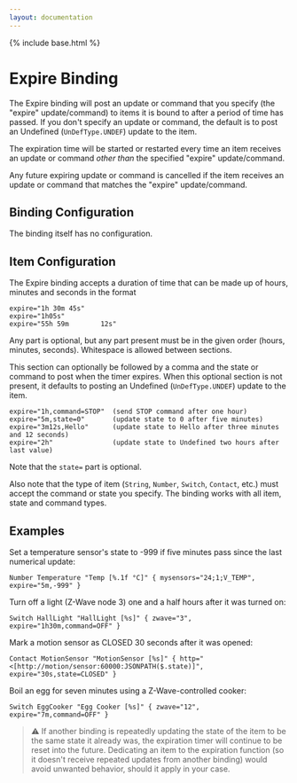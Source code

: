 ```yaml
---
layout: documentation
---
```


{% include base.html %}

# Expire Binding

The Expire binding will post an update or command that you specify (the "expire" update/command) to items it is bound to after a period of time has passed.  If you don't specify an update or command, the default is to post an Undefined (`UnDefType.UNDEF`) update to the item.

The expiration time will be started or restarted every time an item receives an update or command *other than* the specified "expire" update/command.  

Any future expiring update or command is cancelled if the item receives an update or command that matches the "expire" update/command.

## Binding Configuration

The binding itself has no configuration.

## Item Configuration

The Expire binding accepts a duration of time that can be made up of hours, minutes and seconds in the format

```
expire="1h 30m 45s"
expire="1h05s"
expire="55h 59m        12s"
```

Any part is optional, but any part present must be in the given order (hours, minutes, seconds).  Whitespace is allowed between sections.

This section can optionally be followed by a comma and the state or command to post when the timer expires.  When this optional section is not present, it defaults to posting an Undefined (`UnDefType.UNDEF`) update to the item.

```
expire="1h,command=STOP"  (send STOP command after one hour)
expire="5m,state=0"       (update state to 0 after five minutes)
expire="3m12s,Hello"      (update state to Hello after three minutes and 12 seconds)
expire="2h"               (update state to Undefined two hours after last value)
```
Note that the `state=` part is optional.

Also note that the type of item (`String`, `Number`, `Switch`, `Contact`, etc.) must accept the command or state you specify.  The binding works with all item, state and command types.

## Examples

Set a temperature sensor's state to -999 if five minutes pass since the last numerical update:

```
Number Temperature "Temp [%.1f °C]" { mysensors="24;1;V_TEMP", expire="5m,-999" }
```

Turn off a light (Z-Wave node 3) one and a half hours after it was turned on:

```
Switch HallLight "HallLight [%s]" { zwave="3", expire="1h30m,command=OFF" }
```

Mark a motion sensor as CLOSED 30 seconds after it was opened:

```
Contact MotionSensor "MotionSensor [%s]" { http="<[http://motion/sensor:60000:JSONPATH($.state)]", expire="30s,state=CLOSED" }
```

Boil an egg for seven minutes using a Z-Wave-controlled cooker:

```
Switch EggCooker "Egg Cooker [%s]" { zwave="12", expire="7m,command=OFF" }
```

> ⚠️ If another binding is repeatedly updating the state of the item to be the same state it already was, the expiration timer will continue to be reset into the future.  Dedicating an item to the expiration function (so it doesn't receive repeated updates from another binding) would avoid unwanted behavior, should it apply in your case.
